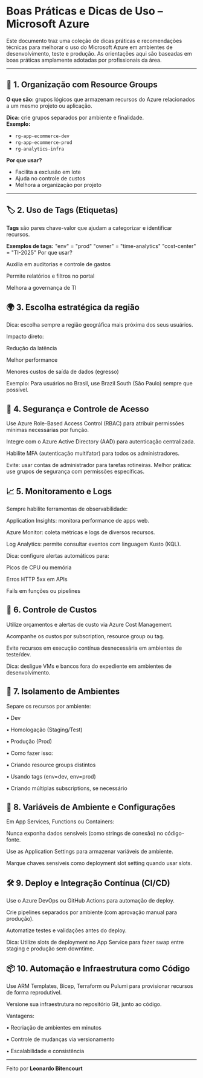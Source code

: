# Boas Práticas e Dicas de Uso – Microsoft Azure

Este documento traz uma coleção de dicas práticas e recomendações técnicas para melhorar o uso do Microsoft Azure em ambientes de desenvolvimento, teste e produção. As orientações aqui são baseadas em boas práticas amplamente adotadas por profissionais da área.

---

## 📁 1. Organização com Resource Groups

**O que são:** grupos lógicos que armazenam recursos do Azure relacionados a um mesmo projeto ou aplicação.

**Dica:** crie grupos separados por ambiente e finalidade.  
**Exemplo:**
- `rg-app-ecommerce-dev`
- `rg-app-ecommerce-prod`
- `rg-analytics-infra`

**Por que usar?**
- Facilita a exclusão em lote
- Ajuda no controle de custos
- Melhora a organização por projeto

---

## 🏷️ 2. Uso de Tags (Etiquetas)

**Tags** são pares chave-valor que ajudam a categorizar e identificar recursos.

**Exemplos de tags:**
"env" = "prod"
"owner" = "time-analytics"
"cost-center" = "TI-2025"
Por que usar?

Auxilia em auditorias e controle de gastos

Permite relatórios e filtros no portal

Melhora a governança de TI

## 🌍 3. Escolha estratégica da região
Dica: escolha sempre a região geográfica mais próxima dos seus usuários.

Impacto direto:

Redução da latência

Melhor performance

Menores custos de saída de dados (egresso)

Exemplo: Para usuários no Brasil, use Brazil South (São Paulo) sempre que possível.

## 🔐 4. Segurança e Controle de Acesso
Use Azure Role-Based Access Control (RBAC) para atribuir permissões mínimas necessárias por função.

Integre com o Azure Active Directory (AAD) para autenticação centralizada.

Habilite MFA (autenticação multifator) para todos os administradores.

Evite: usar contas de administrador para tarefas rotineiras.
Melhor prática: use grupos de segurança com permissões específicas.

## 📈 5. Monitoramento e Logs
Sempre habilite ferramentas de observabilidade:

Application Insights: monitora performance de apps web.

Azure Monitor: coleta métricas e logs de diversos recursos.

Log Analytics: permite consultar eventos com linguagem Kusto (KQL).

Dica: configure alertas automáticos para:

Picos de CPU ou memória

Erros HTTP 5xx em APIs

Fails em funções ou pipelines

## 💸 6. Controle de Custos
Utilize orçamentos e alertas de custo via Azure Cost Management.

Acompanhe os custos por subscription, resource group ou tag.

Evite recursos em execução contínua desnecessária em ambientes de teste/dev.

Dica: desligue VMs e bancos fora do expediente em ambientes de desenvolvimento.

## 🧪 7. Isolamento de Ambientes
Separe os recursos por ambiente:

• Dev

• Homologação (Staging/Test)

• Produção (Prod)

• Como fazer isso:

• Criando resource groups distintos

• Usando tags (env=dev, env=prod)

• Criando múltiplas subscriptions, se necessário

## 🧰 8. Variáveis de Ambiente e Configurações
Em App Services, Functions ou Containers:

Nunca exponha dados sensíveis (como strings de conexão) no código-fonte.

Use as Application Settings para armazenar variáveis de ambiente.

Marque chaves sensíveis como deployment slot setting quando usar slots.

## 🛠️ 9. Deploy e Integração Contínua (CI/CD)
Use o Azure DevOps ou GitHub Actions para automação de deploy.

Crie pipelines separados por ambiente (com aprovação manual para produção).

Automatize testes e validações antes do deploy.

Dica: Utilize slots de deployment no App Service para fazer swap entre staging e produção sem downtime.

## 📦 10. Automação e Infraestrutura como Código
Use ARM Templates, Bicep, Terraform ou Pulumi para provisionar recursos de forma reprodutível.

Versione sua infraestrutura no repositório Git, junto ao código.

Vantagens:

• Recriação de ambientes em minutos

• Controle de mudanças via versionamento

• Escalabilidade e consistência

---

Feito por **Leonardo Bitencourt**

